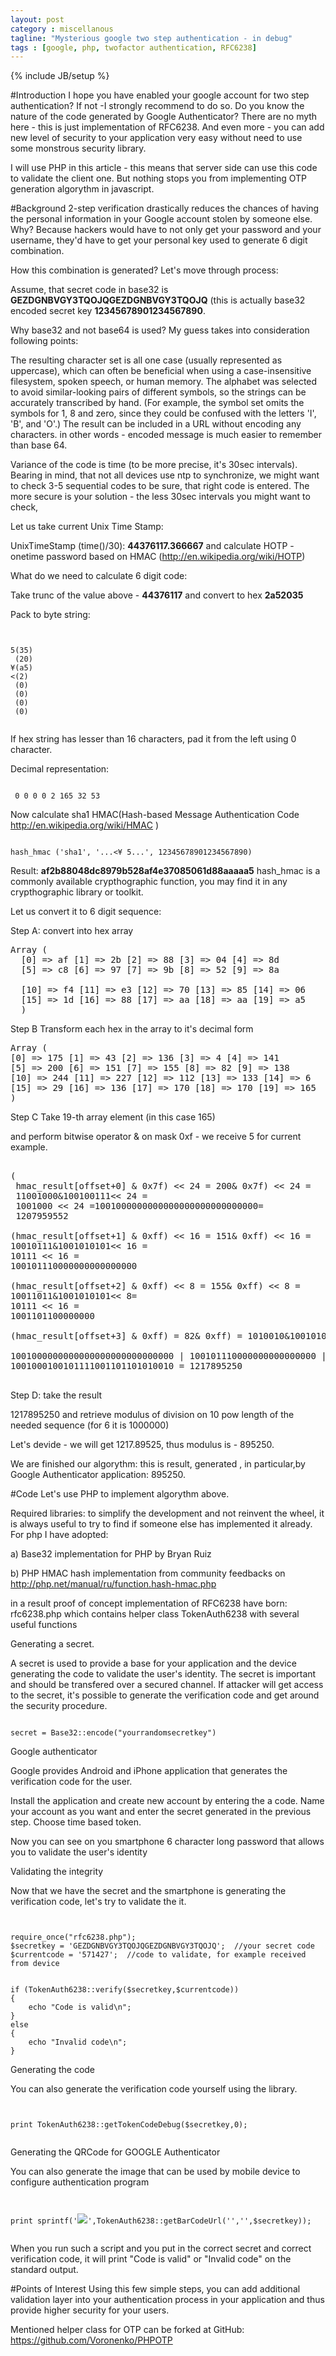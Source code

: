 ```yaml
---
layout: post
category : miscellanous
tagline: "Mysterious google two step authentication - in debug"
tags : [google, php, twofactor authentication, RFC6238]
---
```

{% include JB/setup %}

#Introduction
 I hope you have enabled your google account for two step authentication? If not -I strongly recommend to do so.  Do you know the nature of the code generated by Google Authenticator?  There are no myth here  - this is just implementation of RFC6238. And even more - you can add new level of security to your application very easy without need to use some monstrous security library.

I will use PHP in this article - this means that server side can use this code to validate the client one. But nothing stops you from implementing OTP generation algorythm in javascript.

#Background
2-step verification drastically reduces the chances of having the personal information in your Google account stolen by someone else. Why? Because hackers would have to not only get your password and your username, they'd have to get your personal key used to generate 6 digit combination.

How this combination is generated? Let's move through process:

Assume, that secret code in base32 is  **GEZDGNBVGY3TQOJQGEZDGNBVGY3TQOJQ** (this is actually base32 encoded secret key  **12345678901234567890**.

Why base32 and not base64 is used? My guess takes into consideration following points:

The resulting character set is all one case (usually represented as uppercase), which can often be beneficial when using a case-insensitive filesystem, spoken speech, or human memory.
The alphabet was selected to avoid similar-looking pairs of different symbols, so the strings can be accurately transcribed by hand. (For example, the symbol set omits the symbols for 1, 8 and zero, since they could be confused with the letters 'I', 'B', and 'O'.)
The result can be included in a URL without encoding any characters.
in other words  -  encoded message is much easier to remember than base 64.

 Variance of the code is time (to be more precise, it's 30sec intervals). Bearing in mind, that not all devices use ntp to synchronize, we might want to check 3-5 sequential codes to be sure, that right code is entered. The more secure is your solution - the less 30sec intervals you might want to check,



 Let us take current Unix Time Stamp:


UnixTimeStamp (time()/30): **44376117.366667**
 and calculate  HOTP - onetime password based on HMAC  (http://en.wikipedia.org/wiki/HOTP)

What do we need to calculate 6 digit code:

Take trunc of the value above - **44376117** and convert to hex **2a52035**

Pack to byte string:

<pre><code class="javascript">

5(35)
 (20)
¥(a5)
<(2)
 (0)
 (0)
 (0)
 (0)

</code></pre>

 If hex string has lesser than 16 characters, pad it from the left using 0 character.

Decimal representation:

<pre><code class="javascript">
 0 0 0 0 2 165 32 53
</code></pre>

 Now calculate sha1 HMAC(Hash-based Message Authentication Code http://en.wikipedia.org/wiki/HMAС )

<pre><code class="javascript">
hash_hmac ('sha1', '...<¥ 5...', 12345678901234567890)
</code></pre>

Result:  **af2b88048dc8979b528af4e37085061d88aaaaa5**
 hash_hmac is a commonly available crypthographic function, you may find it in any crypthographic library or toolkit.

Let us convert it to 6 digit sequence:

 Step А: convert into hex  array

<pre>
Array (
  [0] => af [1] => 2b [2] => 88 [3] => 04 [4] => 8d
  [5] => c8 [6] => 97 [7] => 9b [8] => 52 [9] => 8a

  [10] => f4 [11] => e3 [12] => 70 [13] => 85 [14] => 06
  [15] => 1d [16] => 88 [17] => aa [18] => aa [19] => a5
  )
</pre>

Step B Transform each hex in the array to it's decimal form

<pre>
Array (
[0] => 175 [1] => 43 [2] => 136 [3] => 4 [4] => 141
[5] => 200 [6] => 151 [7] => 155 [8] => 82 [9] => 138
[10] => 244 [11] => 227 [12] => 112 [13] => 133 [14] => 6
[15] => 29 [16] => 136 [17] => 170 [18] => 170 [19] => 165
)
</pre>

Step C  Take 19-th array element (in this case 165)

and perform bitwise operator & on mask 0xf   - we receive 5 for current example.

<pre>

(
 hmac_result[offset+0] & 0x7f) << 24 = 200& 0x7f) << 24 =
 11001000&100100111<< 24 =
 1001000 << 24 =1001000000000000000000000000000=
 1207959552

(hmac_result[offset+1] & 0xff) << 16 = 151& 0xff) << 16 =
10010111&1001010101<< 16 =
10111 << 16 =
100101110000000000000000

(hmac_result[offset+2] & 0xff) << 8 = 155& 0xff) << 8 =
10011011&1001010101<< 8=
10111 << 16 =
1001101100000000

(hmac_result[offset+3] & 0xff) = 82& 0xff) = 1010010&1001010101=10111 << 16 =1010010

1001000000000000000000000000000 | 100101110000000000000000 | 1001101100000000 | 1010010 =
1001000100101111001101101010010 = 1217895250

</pre>


 Step D: take the result

1217895250 and retrieve modulus of division on 10 pow length of the needed sequence (for 6 it is 1000000)

Let's devide - we will get 1217.89525, thus modulus is - 895250.

We are finished our algorythm: this is result, generated , in particular,by Google Authenticator application: 895250.

#Code
 Let's use PHP to implement algorythm above.

Required libraries: to simplify the development and not reinvent the wheel, it is always useful to try to find if someone else has implemented it already. For php I have adopted:

a) Base32 implementation for PHP by Bryan Ruiz

b) PHP HMAC hash implementation from community feedbacks on http://php.net/manual/ru/function.hash-hmac.php

in a result proof of concept implementation of RFC6238 have born: rfc6238.php which contains helper class TokenAuth6238 with several useful functions

Generating a secret.


A secret is used to provide a base for your application and the device generating the code to validate the user's identity. The secret is important and should be transfered over a secured channel. If attacker will get access to the secret, it's possible to generate the verification code and get around the security procedure.

<pre><code class="php">
secret = Base32::encode("yourrandomsecretkey")
</code></pre>



Google authenticator

Google provides Android and iPhone application that generates the verification code for the user.

Install the application and create new account by entering the a code. Name your account as you want and enter the secret generated in the previous step. Choose time based token.

Now you can see on you smartphone 6 character long password that allows you to validate the user's identity


Validating the integrity

Now that we have the secret and the smartphone is generating the verification code, let's try to validate the it.

<pre><code class="php">

require_once("rfc6238.php");
$secretkey = 'GEZDGNBVGY3TQOJQGEZDGNBVGY3TQOJQ';  //your secret code
$currentcode = '571427';  //code to validate, for example received from device


if (TokenAuth6238::verify($secretkey,$currentcode))
{
    echo "Code is valid\n";
}
else
{
    echo "Invalid code\n";
}
</code></pre>

Generating the code

You can also generate the verification code yourself using the library.

<pre><code class="php">

print TokenAuth6238::getTokenCodeDebug($secretkey,0);

</code></pre>

Generating the QRCode for GOOGLE Authenticator

You can also generate the image that can be used by mobile device to configure authentication program

<pre><code class="php">

print sprintf('<img src="%s"/>',TokenAuth6238::getBarCodeUrl('','',$secretkey));

</code></pre>

When you run such a script and you put in the correct secret and correct verification code, it will print "Code is valid" or "Invalid code" on the standard output.

#Points of Interest
Using this few simple steps, you can add additional validation layer into your authentication process in your application and thus provide higher security for your users.

Mentioned helper class for OTP can be forked at GitHub: https://github.com/Voronenko/PHPOTP
